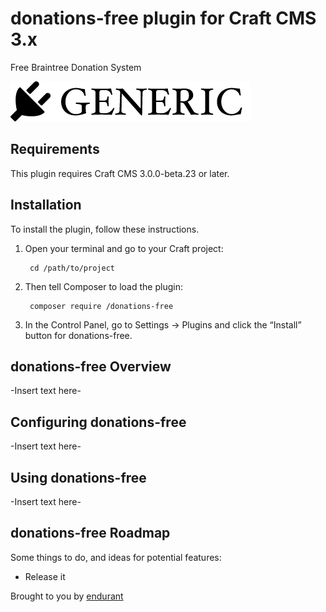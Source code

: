 # donations-free plugin for Craft CMS 3.x

Free Braintree Donation System

![Screenshot](resources/img/plugin-logo.png)

## Requirements

This plugin requires Craft CMS 3.0.0-beta.23 or later.

## Installation

To install the plugin, follow these instructions.

1. Open your terminal and go to your Craft project:

        cd /path/to/project

2. Then tell Composer to load the plugin:

        composer require /donations-free

3. In the Control Panel, go to Settings → Plugins and click the “Install” button for donations-free.

## donations-free Overview

-Insert text here-

## Configuring donations-free

-Insert text here-

## Using donations-free

-Insert text here-

## donations-free Roadmap

Some things to do, and ideas for potential features:

* Release it

Brought to you by [endurant](https://endurant.org)
